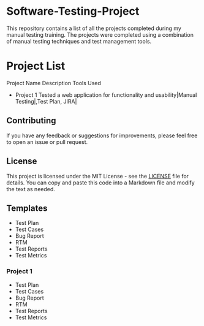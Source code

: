 # Software-Testing-Project

This repository contains a list of all the projects completed during my manual testing training. The projects were completed using a combination of manual testing techniques and test management tools.

# Project List

Project Name	Description	Tools Used
- Project 1	Tested a web application for functionality and usability|Manual Testing|,Test Plan,	JIRA|

## Contributing

If you have any feedback or suggestions for improvements, please feel free to open an issue or pull request.

## License

This project is licensed under the MIT License - see the [LICENSE](LICENSE) file for details.
You can copy and paste this code into a Markdown file and modify the text as needed.


## Templates
- Test Plan
- Test Cases
- Bug Report
- RTM
- Test Reports
- Test Metrics


### Project 1
- Test Plan
- Test Cases
- Bug Report
- RTM
- Test Reports
- Test Metrics
